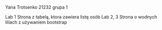 Yana Trotsenko 21232
grupa 1

Lab 1 Strona z tabelą, ktora zawiera listę osób 
Lab 2, 3 Strona o wodnych liliach z używaniem bootstrap
